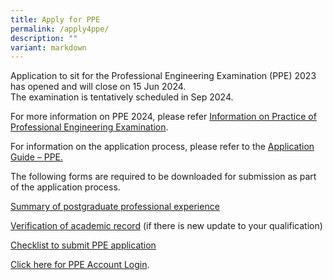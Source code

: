 ```yaml
---
title: Apply for PPE
permalink: /apply4ppe/
description: ""
variant: markdown
---
```

Application to sit for the Professional Engineering Examination (PPE) 2023 has opened and will close on 15 Jun 2024.  
The examination is tentatively scheduled in Sep 2024.

For more information on PPE 2024, please refer [Information on Practice of Professional Engineering Examination](/files/Downloads/Info%20on%20Exams/PPE_2024.pdf).

For information on the application process, please refer to the [Application Guide – PPE.](/files/Downloads/Application_Guide_for_PPE_2024.pdf)

The following forms are required to be downloaded for submission as part of the application process.

[Summary of postgraduate professional experience](/files/Downloads/Application_Guide_for_PPE_2024.pdf)

[Verification of academic record](/files/Downloads/Application_Guide_for_PPE_2024.pdf) (if there is new update to your qualification)

[Checklist to submit PPE application](/files/Downloads/Application_Guide_for_PPE_2024.pdf)


[Click here for PPE Account Login](https://www.peb.gov.sg/login_can.aspx).